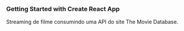 ### Getting Started with Create React App

Streaming de filme consumindo uma API do site The Movie Database.
